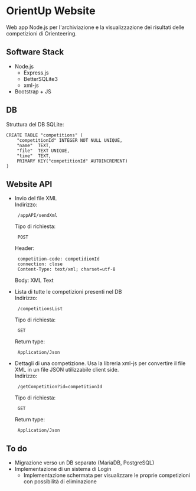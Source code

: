 # OrientUp Website

Web app Node.js per l'archiviazione e la visualizzazione dei risultati delle competizioni di Orienteering. 

## Software Stack

 - Node.js
   - Express.js
   - BetterSQLite3
   - xml-js
 - Bootstrap + JS


## DB

 Struttura del DB SQLite:

	CREATE TABLE "competitions" (
		"competitionId"	INTEGER NOT NULL UNIQUE,
		"name"	TEXT,
		"file"	TEXT UNIQUE,
		"time"	TEXT,
		PRIMARY KEY("competitionId" AUTOINCREMENT)
	)

## Website API

 - Invio del file XML  
	Indirizzo:

		/appAPI/sendXml

	Tipo di richiesta:

		POST

	Header:

		competition-code: competidionId
		connection: close
		Content-Type: text/xml; charset=utf-8

	Body: XML Text

 - Lista di tutte le competizioni presenti nel DB  
    Indirizzo:

		/competitionsList

	Tipo di richiesta:

		GET

	Return type:

		Application/Json

 - Dettagli di una competizione. Usa la libreria xml-js per convertire il file XML in un file JSON utilizzabile client side.  
	Indirizzo:

		/getCompetition?id=competitionId

	Tipo di richiesta:

		GET

	Return type:

		Application/Json


## To do
 - Migrazione verso un DB separato (MariaDB, PostgreSQL)
 - Implementazione di un sistema di Login
   - Implementazione schermata per visualizzare le proprie competizioni con possibilità di eliminazione